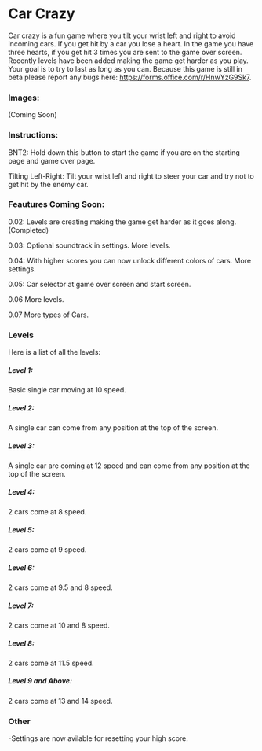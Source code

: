 # Car Crazy
Car crazy is a fun game where you tilt your wrist left and right to avoid incoming cars. If you get hit by a car you lose a heart. In the game you have three hearts, if you get hit 3 times you are sent to the game over screen. Recently levels have been added making the game get harder as you play. Your goal is to try to last as long as you can. Because this game is still in beta please report any bugs here: https://forms.office.com/r/HnwYzG9Sk7.

### Images:
(Coming Soon)

### Instructions:

BNT2: Hold down this button to start the game if you are on the starting page and game over page.

Tilting Left-Right:  Tilt your wrist left and right to steer your car and try not to get hit by the enemy car.

### Feautures Coming Soon:
0.02: Levels are creating making the game get harder as it goes along. (Completed)

0.03: Optional soundtrack in settings. More levels.

0.04: With higher scores you can now unlock different colors of cars. More settings.

0.05: Car selector at game over screen and start screen.

0.06 More levels.

0.07 More types of Cars.

### Levels
Here is a list of all the levels:

##### Level 1:
Basic single car moving at 10 speed.

##### Level 2:
A single car can come from any position at the top of the screen.

##### Level 3:
A single car are coming at 12 speed and can come from any position at the top of the screen.

##### Level 4:
2 cars come at 8 speed.

##### Level 5:
2 cars come at 9 speed.

##### Level 6:
2 cars come at 9.5 and 8 speed.

##### Level 7:
2 cars come at 10 and 8 speed.

##### Level 8:
2 cars come at 11.5 speed.

##### Level 9 and Above:
2 cars come at 13 and 14 speed.

### Other

-Settings are now avilable for resetting your high score.
